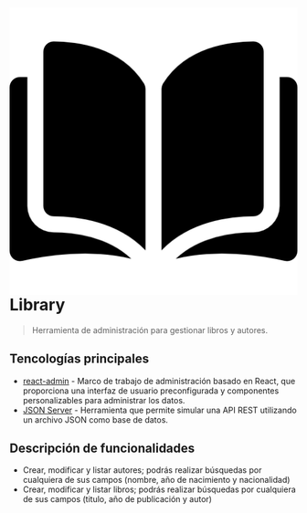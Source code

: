 <img src="icon.png" align="right" />

# Library
> Herramienta de administración para gestionar libros y autores.

## Tencologías principales

- [react-admin](https://marmelab.com/react-admin/documentation.html) - Marco de trabajo de administración basado en React, que proporciona una interfaz de usuario preconfigurada y componentes personalizables para administrar los datos.
- [JSON Server](https://www.npmjs.com/package/json-server) - Herramienta que permite simular una API REST utilizando un archivo JSON como base de datos.

## Descripción de funcionalidades

- Crear, modificar y listar autores; podrás realizar búsquedas por cualquiera de sus campos (nombre, año de nacimiento y nacionalidad)
- Crear, modificar y listar libros; podrás realizar búsquedas por cualquiera de sus campos (titulo, año de publicación y autor)
